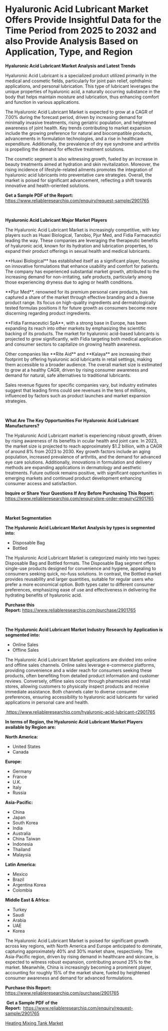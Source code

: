 <p><h1>Hyaluronic Acid Lubricant Market Offers Provide Insightful Data for the Time Period from 2025 to 2032 and also Provide Analysis Based on Application, Type, and Region</h1></p><p><strong>Hyaluronic Acid Lubricant Market Analysis and Latest Trends</strong></p>
<p><p>Hyaluronic Acid Lubricant is a specialized product utilized primarily in the medical and cosmetic fields, particularly for joint pain relief, ophthalmic applications, and personal lubrication. This type of lubricant leverages the unique properties of hyaluronic acid, a naturally occurring substance in the body that helps maintain moisture and lubrication, thus enhancing comfort and function in various applications.</p><p>The Hyaluronic Acid Lubricant Market is expected to grow at a CAGR of 7.00% during the forecast period, driven by increasing demand for minimally invasive treatments, rising geriatric population, and heightened awareness of joint health. Key trends contributing to market expansion include the growing preference for natural and biocompatible products, advancements in formulation technologies, and a rise in healthcare expenditure. Additionally, the prevalence of dry eye syndrome and arthritis is propelling the demand for effective treatment solutions.</p><p>The cosmetic segment is also witnessing growth, fueled by an increase in beauty treatments aimed at hydration and skin revitalization. Moreover, the rising incidence of lifestyle-related ailments promotes the integration of hyaluronic acid lubricants into preventative care strategies. Overall, the market is poised for significant advancement, reflecting a shift towards innovative and health-oriented solutions.</p></p>
<p><strong>Get a Sample PDF of the Report:&nbsp;</strong> <a href="https://www.reliableresearchiq.com/enquiry/request-sample/2901765?utm_campaign=3513&utm_medium=2&utm_source=Github&utm_content=ia&utm_term=16032025&utm_id=hyaluronic-acid-lubricant">https://www.reliableresearchiq.com/enquiry/request-sample/2901765</a></p>
<p>&nbsp;</p>
<p><strong>Hyaluronic Acid Lubricant Major Market Players</strong></p>
<p><p>The Hyaluronic Acid Lubricant Market is increasingly competitive, with key players such as Huaxi Biological, Tanobio, Pjur Med, and Fidia Farmaceutici leading the way. These companies are leveraging the therapeutic benefits of hyaluronic acid, known for its hydration and lubrication properties, to expand their product offerings in sexual health and medical lubricants.</p><p>**Huaxi Biological** has established itself as a significant player, focusing on innovative formulations that enhance usability and comfort for patients. The company has experienced substantial market growth, attributed to the increasing demand for non-irritating, safe products, particularly among those experiencing dryness due to aging or health conditions.</p><p>**Pjur Med**, renowned for its premium personal care products, has captured a share of the market through effective branding and a diverse product range. Its focus on high-quality ingredients and dermatologically tested formulas positions it for future growth as consumers become more discerning regarding product ingredients.</p><p>**Fidia Farmaceutici SpA**, with a strong base in Europe, has been expanding its reach into other markets by emphasizing the scientific backing of its products. The market for hyaluronic acid-based lubricants is projected to grow significantly, with Fidia targeting both medical application and consumer sectors to capitalize on growing health awareness.</p><p>Other companies like **Rite Aid** and **Kalaya** are increasing their footprint by offering hyaluronic acid lubricants in retail settings, making them accessible to a broader audience. The overall market size is estimated to grow at a healthy CAGR, driven by rising consumer awareness and demand for natural, safe alternatives to traditional lubricants.</p><p>Sales revenue figures for specific companies vary, but industry estimates suggest that leading firms could see revenues in the tens of millions, influenced by factors such as product launches and market expansion strategies.</p></p>
<p>&nbsp;</p>
<p><strong>What Are The Key Opportunities For Hyaluronic Acid Lubricant Manufacturers?</strong></p>
<p><p>The Hyaluronic Acid Lubricant market is experiencing robust growth, driven by rising awareness of its benefits in ocular health and joint care. In 2023, the market size is projected to reach approximately $1.2 billion, with a CAGR of around 8% from 2023 to 2030. Key growth factors include an aging population, increased prevalence of arthritis, and the demand for advanced eye care solutions. Additionally, innovations in formulation and delivery methods are expanding applications in dermatology and aesthetic treatments. Future outlook remains positive, with significant opportunities in emerging markets and continued product development enhancing consumer access and satisfaction.</p></p>
<p><strong>Inquire or Share Your Questions If Any Before Purchasing This Report:</strong> <a href="https://www.reliableresearchiq.com/enquiry/pre-order-enquiry/2901765?utm_campaign=3513&utm_medium=2&utm_source=Github&utm_content=ia&utm_term=16032025&utm_id=hyaluronic-acid-lubricant">https://www.reliableresearchiq.com/enquiry/pre-order-enquiry/2901765</a></p>
<p>&nbsp;</p>
<p><strong>Market Segmentation</strong></p>
<p><strong>The Hyaluronic Acid Lubricant Market Analysis by types is segmented into:</strong></p>
<p><ul><li>Disposable Bag</li><li>Bottled</li></ul></p>
<p><p>The Hyaluronic Acid Lubricant Market is categorized mainly into two types: Disposable Bag and Bottled formats. The Disposable Bag segment offers single-use products designed for convenience and hygiene, appealing to consumers seeking quick, no-fuss solutions. In contrast, the Bottled market provides reusability and larger quantities, suitable for regular users who prefer a more economical option. Both types cater to different consumer preferences, emphasizing ease of use and effectiveness in delivering the hydrating benefits of hyaluronic acid.</p></p>
<p><strong>Purchase this Report:&nbsp;</strong><a href="https://www.reliableresearchiq.com/purchase/2901765?utm_campaign=3513&utm_medium=2&utm_source=Github&utm_content=ia&utm_term=16032025&utm_id=hyaluronic-acid-lubricant">https://www.reliableresearchiq.com/purchase/2901765</a></p>
<p>&nbsp;</p>
<p><strong>The Hyaluronic Acid Lubricant Market Industry Research by Application is segmented into:</strong></p>
<p><ul><li>Online Sales</li><li>Offline Sales</li></ul></p>
<p><p>The Hyaluronic Acid Lubricant Market applications are divided into online and offline sales channels. Online sales leverage e-commerce platforms, providing convenience and a wider reach for consumers seeking these products, often benefiting from detailed product information and customer reviews. Conversely, offline sales occur through pharmacies and retail stores, allowing customers to physically inspect products and receive immediate assistance. Both channels cater to diverse consumer preferences, ensuring accessibility to hyaluronic acid lubricants for varied applications in personal care and health.</p></p>
<p><a href="https://www.reliableresearchiq.com/hyaluronic-acid-lubricant-r2901765?utm_campaign=3513&utm_medium=2&utm_source=Github&utm_content=ia&utm_term=16032025&utm_id=hyaluronic-acid-lubricant">&nbsp;https://www.reliableresearchiq.com/hyaluronic-acid-lubricant-r2901765</a></p>
<p><strong>In terms of Region, the Hyaluronic Acid Lubricant Market Players available by Region are:</strong></p>
<p>
    <p> <strong> North America: </strong>
        <ul>
            <li>United States</li>
            <li>Canada</li>
        </ul>
        </p> 
    <p> <strong> Europe: </strong>
        <ul>
            <li>Germany</li>
            <li>France</li>
            <li>U.K.</li>
            <li>Italy</li>
            <li>Russia</li>
        </ul>
        </p> 
    <p> <strong> Asia-Pacific: </strong>
        <ul>
            <li>China</li>
            <li>Japan</li>
            <li>South Korea</li>
            <li>India</li>
            <li>Australia</li>
            <li>China Taiwan</li>
            <li>Indonesia</li>
            <li>Thailand</li>
            <li>Malaysia</li>
        </ul>
        </p> 
    <p> <strong> Latin America: </strong>
        <ul>
            <li>Mexico</li>
            <li>Brazil</li>
            <li>Argentina Korea</li>
            <li>Colombia</li>
        </ul>
        </p> 
    <p> <strong> Middle East & Africa: </strong>
        <ul>
            <li>Turkey</li>
            <li>Saudi</li>
            <li>Arabia</li>
            <li>UAE</li>
            <li>Korea</li>
        </ul>
    </p>
    </p>
<p><p>The Hyaluronic Acid Lubricant Market is poised for significant growth across key regions, with North America and Europe anticipated to dominate, capturing approximately 40% and 30% market share, respectively. The Asia-Pacific region, driven by rising demand in healthcare and skincare, is expected to witness robust expansion, contributing around 25% to the market. Meanwhile, China is increasingly becoming a prominent player, accounting for roughly 15% of the market share, fueled by heightened consumer awareness and demand for advanced formulations.</p></p>
<p><strong>Purchase this Report: </strong><a href="https://www.reliableresearchiq.com/purchase/2901765?utm_campaign=3513&utm_medium=2&utm_source=Github&utm_content=ia&utm_term=16032025&utm_id=hyaluronic-acid-lubricant">https://www.reliableresearchiq.com/purchase/2901765</a></p>
<p>&nbsp;<strong>Get a Sample PDF of the Report:&nbsp;&nbsp;</strong><a href="https://www.reliableresearchiq.com/enquiry/request-sample/2901765?utm_campaign=3513&utm_medium=2&utm_source=Github&utm_content=ia&utm_term=16032025&utm_id=hyaluronic-acid-lubricant">https://www.reliableresearchiq.com/enquiry/request-sample/2901765</a></p>
<p><strong></strong></p>
<p><p><a href="https://github.com/daleogrando/Market-Research-Report-List-1/blob/main/heating-mixing-tank-market.md?utm_campaign=3513&utm_medium=2&utm_source=Github&utm_content=ia&utm_term=16032025&utm_id=hyaluronic-acid-lubricant">Heating Mixing Tank Market</a></p></p>